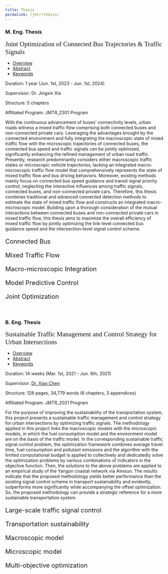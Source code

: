 ```yaml
---
title: Thesis
permalink: /jmtr/thesis/
---
```

<a name="JMTR_2301"/>

<style>
.intro{
font-family:times;
font-size:21px;
}
</style>

### M. Eng. Thesis
<div class="intro">
Joint Optimization of Connected Bus Trajectories & Traffic Signals
</div>

<ul class="nav nav-tabs">
  <li class="active"><a href="#home2" data-toggle="tab">Overview</a></li>
  <li><a href="#profile2" data-toggle="tab">Abstract</a></li>
  <li><a href="#keyword2" data-toggle="tab">Keywords</a></li>
</ul>
<div id="myTabContent" class="tab-content">
  <div class="tab-pane fade active in" id="home2">
    <p>Duration: 1 year (Jun. 1st, 2023 - Jun. 1st, 2024)</p>
    <p>Supervisior: Dr. Jingxin Xia</p>
    <p>Structure: 5 chapters</p>
    <p>Affiliated Program: JMTR_2301 Program</p>
  </div>
  <div class="tab-pane fade" id="profile2">
    <p>With the continuous advancement of buses' connectivity levels, urban roads witness a mixed traffic flow comprising both connected buses and non-connected private cars. Leveraging the advantages brought by the connected environment and fully integrating the macroscopic state of mixed traffic flow with the microscopic trajectories of connected buses, the connected bus speed and traffic signals can be jointly optimized, significantly enhancing the refined management of urban road traffic. Presently, research predominantly considers either macroscopic traffic states or microscopic vehicle trajectories, lacking an integrated macro-microscopic traffic flow model that comprehensively represents the state of mixed traffic flow and bus driving behaviors. Moreover, existing methods mainly focus on connected bus speed guidance and transit signal priority control, neglecting the interactive influences among traffic signals, connected buses, and non-connected private cars. Therefore, this thesis combines traditional and advanced connected detection methods to estimate the state of mixed traffic flow and constructs an integrated macro-microscopic model. Building upon a thorough consideration of the mutual interactions between connected buses and non-connected private cars in mixed traffic flow, this thesis aims to maximize the overall efficiency of mixed traffic flow by jointly optimizing the link-level connected bus guidance speed and the intersection-level signal control scheme.</p>
  </div>
  <div class="tab-pane fade" id="keyword2">
    <div style="font-size: 20px;">
    <p><span class="label label-primary">Connected Bus</span> </p>
    <p> </p>
    <p><span class="label label-primary">Mixed Traffic Flow</span> </p>
    <p> </p>
    <p><span class="label label-primary">Macro-microscopic Integration</span> </p>
    <p> </p>
    <p><span class="label label-primary">Model Predictive Control</span> </p>
    <p> </p>
    <p><span class="label label-primary">Joint Optimization</span> </p>
    </div>
  </div>
</div>

<a name="JMTR_2021"/>
<br>

### B. Eng. Thesis
<div class="intro">
Sustainable Traffic Management and Control Strategy for Urban Intersections
</div>

<ul class="nav nav-tabs">
  <li class="active"><a href="#home1" data-toggle="tab">Overview</a></li>
  <li><a href="#profile1" data-toggle="tab">Abstract</a></li>
  <li><a href="#keyword1" data-toggle="tab">Keywords</a></li>
</ul>
<div id="myTabContent" class="tab-content">
  <div class="tab-pane fade active in" id="home1">
    <p>Duration: 14 weeks (Mar. 1st, 2021 - Jun. 6th, 2021)</p>
    <p>Supervisior: 
    <a href="https://scholar.google.com/citations?user=5rglI9sAAAAJ">Dr. Xiao Chen</a></p>
    <p>Structure: 128 pages, 34,779 words (6 chapters, 3 appendices)</p>
    <p>Affiliated Program: JMTR_2021 Program</p>
  </div>
  <div class="tab-pane fade" id="profile1">
    <p>For the purpose of improving the sustainability of the transportation system, this project presents a sustainable traffic management and control strategy for urban intersections by optimizing traffic signals. The methodology applied in this project links the macroscopic models with the microscopic models, in which the fuel consumption model and the environment model are on the basis of the traffic model. In the corresponding sustainable traffic signal control problem, the optimization framework combines average travel time, fuel consumption and pollutant emissions and the algorithm with the limited computational budget is applied to collectively and dedicatedly solve the optimization problems by various combinations of indicators in the objective function. Then, the solutions to the above problems are applied to an empirical study of the Yangon coastal network via Aimsun. The results indicate that the proposed methodology yields better performance than the existing signal control scheme in transport sustainability and evidently, outperforms more significantly while accompanying the offset optimization. So, the proposed methodology can provide a strategic reference for a more sustainable transportation system.</p>
  </div>
  <div class="tab-pane fade" id="keyword1">
    <div style="font-size: 20px;">
    <p><span class="label label-primary">Large-scale traffic signal control</span> </p>
    <p> </p>
    <p><span class="label label-primary">Transportation sustainability</span> </p>
    <p> </p>
    <p><span class="label label-primary">Macroscopic model</span> </p>
    <p> </p>
    <p><span class="label label-primary">Microscopic model</span> </p>
    <p> </p>
    <p><span class="label label-primary">Multi-objective optimization</span> </p>
    </div>
  </div>
</div>

